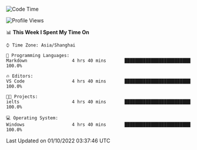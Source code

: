 <!--START_SECTION:waka-->
![Code Time](http://img.shields.io/badge/Code%20Time-203%20hrs%2047%20mins-blue)

![Profile Views](http://img.shields.io/badge/Profile%20Views-0-blue)

📊 **This Week I Spent My Time On** 

```text
⌚︎ Time Zone: Asia/Shanghai

💬 Programming Languages: 
Markdown                 4 hrs 40 mins       █████████████████████████   100.0%

🔥 Editors: 
VS Code                  4 hrs 40 mins       █████████████████████████   100.0%

🐱‍💻 Projects: 
ielts                    4 hrs 40 mins       █████████████████████████   100.0%

💻 Operating System: 
Windows                  4 hrs 40 mins       █████████████████████████   100.0%

```


 Last Updated on 01/10/2022 03:37:46 UTC
<!--END_SECTION:waka-->